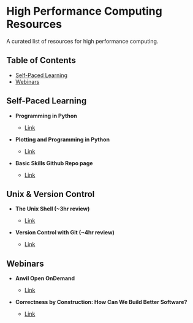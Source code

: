 # High Performance Computing Resources

A curated list of resources for high performance computing.

## Table of Contents
- [Self-Paced Learning](#self-paced-learning)
- [Webinars](#webinars)

## Self-Paced Learning

- **Programming in Python**
  - [Link](https://swcarpentry.github.io/python-novice-inflammation/index.html)
  
- **Plotting and Programming in Python**
  - [Link](https://swcarpentry.github.io/python-novice-gapminder/)
  
- **Basic Skills Github Repo page**
  - [Link](https://github.com/sdsc-hpc-training-org/basic_skills)

## Unix & Version Control

- **The Unix Shell (~3hr review)**
  - [Link](https://swcarpentry.github.io/shell-novice/)

- **Version Control with Git (~4hr review)**
  - [Link](https://swcarpentry.github.io/git-novice/index.html)

## Webinars

- **Anvil Open OnDemand**
  - [Link](https://www.rcac.purdue.edu/training/anvil-open-ondemand-101)

- **Correctness by Construction: How Can We Build Better Software?**
  - [Link](https://learning.acm.org/techtalks/correctnessconstruction)

